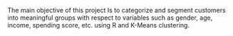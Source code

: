 The main objective of this project 
Is to categorize and segment customers into meaningful groups with respect to variables such as gender, age, income, spending score, etc. using R and K-Means clustering. 
